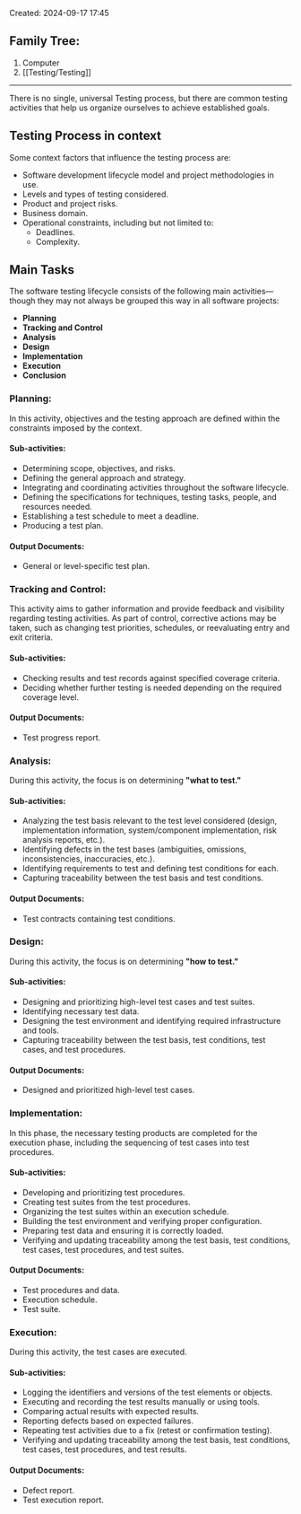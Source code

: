 Created: 2024-09-17 17:45
## Family Tree:
1. Computer
2. [[Testing/Testing]]
-- -
There is no single, universal Testing process, but there are common testing activities that help us organize ourselves to achieve established goals.
## Testing Process in context
Some context factors that influence the testing process are:
- Software development lifecycle model and project methodologies in use.
- Levels and types of testing considered.
- Product and project risks.
- Business domain.
- Operational constraints, including but not limited to:
    - Deadlines.
    - Complexity.
## Main Tasks
The software testing lifecycle consists of the following main activities—though they may not always be grouped this way in all software projects:
- **Planning**
- **Tracking and Control**
- **Analysis**
- **Design**
- **Implementation**
- **Execution**
- **Conclusion**
### Planning:
In this activity, objectives and the testing approach are defined within the constraints imposed by the context.
#### Sub-activities:
- Determining scope, objectives, and risks.
- Defining the general approach and strategy.
- Integrating and coordinating activities throughout the software lifecycle.
- Defining the specifications for techniques, testing tasks, people, and resources needed.
- Establishing a test schedule to meet a deadline.
- Producing a test plan.
#### Output Documents:
- General or level-specific test plan.
### Tracking and Control:
This activity aims to gather information and provide feedback and visibility regarding testing activities. As part of control, corrective actions may be taken, such as changing test priorities, schedules, or reevaluating entry and exit criteria.
#### Sub-activities:
- Checking results and test records against specified coverage criteria.
- Deciding whether further testing is needed depending on the required coverage level.
#### Output Documents:
- Test progress report.
### Analysis:
During this activity, the focus is on determining **"what to test."**
#### Sub-activities:
- Analyzing the test basis relevant to the test level considered (design, implementation information, system/component implementation, risk analysis reports, etc.).
- Identifying defects in the test bases (ambiguities, omissions, inconsistencies, inaccuracies, etc.).
- Identifying requirements to test and defining test conditions for each.
- Capturing traceability between the test basis and test conditions.
#### Output Documents:
- Test contracts containing test conditions.
### Design:
During this activity, the focus is on determining **"how to test."**
#### Sub-activities:
- Designing and prioritizing high-level test cases and test suites.
- Identifying necessary test data.
- Designing the test environment and identifying required infrastructure and tools.
- Capturing traceability between the test basis, test conditions, test cases, and test procedures.
#### Output Documents:
- Designed and prioritized high-level test cases.
### Implementation:
In this phase, the necessary testing products are completed for the execution phase, including the sequencing of test cases into test procedures.
#### Sub-activities:
- Developing and prioritizing test procedures.
- Creating test suites from the test procedures.
- Organizing the test suites within an execution schedule.
- Building the test environment and verifying proper configuration.
- Preparing test data and ensuring it is correctly loaded.
- Verifying and updating traceability among the test basis, test conditions, test cases, test procedures, and test suites.
#### Output Documents:
- Test procedures and data.
- Execution schedule.
- Test suite.
### Execution:
During this activity, the test cases are executed.
#### Sub-activities:
- Logging the identifiers and versions of the test elements or objects.
- Executing and recording the test results manually or using tools.
- Comparing actual results with expected results.
- Reporting defects based on expected failures.
- Repeating test activities due to a fix (retest or confirmation testing).
- Verifying and updating traceability among the test basis, test conditions, test cases, test procedures, and test results.
#### Output Documents:
- Defect report.
- Test execution report.